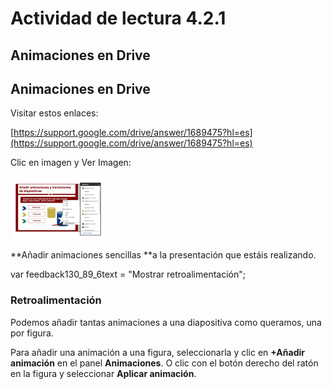 # Actividad de lectura 4.2.1

## Animaciones en Drive

## Animaciones en Drive

Visitar estos enlaces:

[https://support.google.com/drive/answer/1689475?hl=es](https://support.google.com/drive/answer/1689475?hl=es)

Clic en imagen y Ver Imagen:


[![Animaciones drive](img/imagen.png "Añadir animaciones")](https://de7479b1-a-62cb3a1a-s-sites.googlegroups.com/site/elviraceptexto/4-presentaciones/4-animaciones-y-transiciones/p_11.jpg?attachauth=ANoY7cqrmDAJPU9_aGegTrgHEK8UWRw0MF2wV_iywce2sZA3AFA04_zFhaHX1Szq5JptJr_Z7--kL402hOuE6dpjI34RiWV8ISK2kpH4TCPaBrxgKnXKkZR_FPiaid-YVszKtqNrH20GhArcdLPF7wfZdRQRkie17glfwoxII4L5oepDiB0UlUvSLdCssZGXrbDxnqoFX0DWWufP_cMjueIp_m3p9t5TqjZX0d-eQC12pwdgusJvBql9tW2KrCpdb9s0vFSYVnruEH-4cZTdr9H94ftHdeYJKg%3D%3D&attredirects=0 "Añadir animaciones")


**Añadir animaciones sencillas **a la presentación que estáis realizando.

var feedback130\_89\_6text = "Mostrar retroalimentación";

### Retroalimentación

Podemos añadir tantas animaciones a una diapositiva como queramos, una por figura.

Para añadir una animación a una figura, seleccionarla y clic en **+Añadir animación** en el panel **Animaciones**. O clic con el botón derecho del ratón en la figura y seleccionar **Aplicar animación**.


